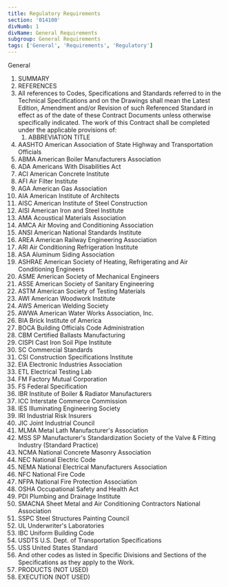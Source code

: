 ```yaml
---
title: Regulatory Requirements
section: '014100'
divNumb: 1
divName: General Requirements
subgroup: General Requirements
tags: ['General', 'Requirements', 'Regulatory']
---
```



General
   1. SUMMARY
   1. REFERENCES
   1. All references to Codes, Specifications and Standards referred to in the Technical Specifications and on the Drawings shall mean the Latest Edition, Amendment and/or Revision of such Referenced Standard in effect as of the date of these Contract Documents unless otherwise specifically indicated. The work of this Contract shall be completed under the applicable provisions of:
      1. ABBREVIATION TITLE
   1. AASHTO American Association of State Highway and Transportation Officials
   1. ABMA American Boiler Manufacturers Association
   1. ADA Americans With Disabilities Act
   1. ACI American Concrete Institute
   1. AFI Air Filter Institute
   1. AGA American Gas Association
   1. AIA American Institute of Architects
   1. AISC American Institute of Steel Construction
   1. AISI American Iron and Steel Institute
   1. AMA Acoustical Materials Association
   1. AMCA Air Moving and Conditioning Association
   1. ANSI American National Standards Institute
   1. AREA American Railway Engineering Association
   1. ARI Air Conditioning Refrigeration Institute
   1. ASA Aluminum Siding Association
   1. ASHRAE American Society of Heating, Refrigerating and Air Conditioning Engineers
   1. ASME American Society of Mechanical Engineers
   1. ASSE American Society of Sanitary Engineering
   1. ASTM American Society of Testing Materials
   1. AWI American Woodwork Institute
   1. AWS American Welding Society
   1. AWWA American Water Works Association, Inc.
   1. BIA Brick Institute of America
   1. BOCA Building Officials Code Administration
   1. CBM Certified Ballasts Manufacturing
   1. CISPI Cast Iron Soil Pipe Institute
   1. SC Commercial Standards
   1. CSI Construction Specifications Institute
   1. EIA Electronic Industries Association
   1. ETL Electrical Testing Lab
   1. FM Factory Mutual Corporation
   1. FS Federal Specification
   1. IBR Institute of Boiler & Radiator Manufacturers
   1. ICC Interstate Commerce Commission
   1. IES Illuminating Engineering Society
   1. IRI Industrial Risk Insurers
   1. JIC Joint Industrial Council
   1. MLMA Metal Lath Manufacturer's Association
   1. MSS SP Manufacturer's Standardization Society of the Valve & Fitting Industry (Standard Practice)
   1. NCMA National Concrete Masonry Association
   1. NEC National Electric Code
   1. NEMA National Electrical Manufacturers Association
   1. NFC National Fire Code
   1. NFPA National Fire Protection Association
   1. OSHA Occupational Safety and Health Act
   1. PDI Plumbing and Drainage Institute
   1. SMACNA Sheet Metal and Air Conditioning Contractors National Association
   1. SSPC Steel Structures Painting Council
   1. UL Underwriter's Laboratories
   1. IBC Uniform Building Code
   1. USDTS U.S. Dept. of Transportation Specifications
   1. USS United States Standard
   1. And other codes as listed in Specific Divisions and Sections of the Specifications as they apply to the Work.
   1. PRODUCTS (NOT USED)
   1. EXECUTION (NOT USED)

